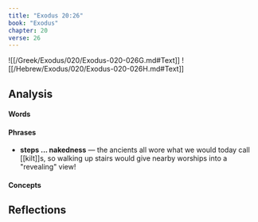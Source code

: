 ```yaml
---
title: "Exodus 20:26"
book: "Exodus"
chapter: 20
verse: 26
---
```

![[/Greek/Exodus/020/Exodus-020-026G.md#Text]]
![[/Hebrew/Exodus/020/Exodus-020-026H.md#Text]]

## Analysis

#### Words

#### Phrases
- **steps ... nakedness** — the ancients all wore what we would today call [[kilt]]s, so walking up stairs would give nearby worships into a "revealing" view!

#### Concepts

## Reflections
